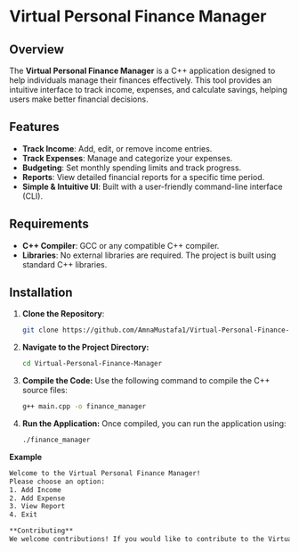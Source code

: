 # Virtual Personal Finance Manager

## Overview
The **Virtual Personal Finance Manager** is a C++ application designed to help individuals manage their finances effectively. This tool provides an intuitive interface to track income, expenses, and calculate savings, helping users make better financial decisions.

## Features
- **Track Income**: Add, edit, or remove income entries.
- **Track Expenses**: Manage and categorize your expenses.
- **Budgeting**: Set monthly spending limits and track progress.
- **Reports**: View detailed financial reports for a specific time period.
- **Simple & Intuitive UI**: Built with a user-friendly command-line interface (CLI).

## Requirements
- **C++ Compiler**: GCC or any compatible C++ compiler.
- **Libraries**: No external libraries are required. The project is built using standard C++ libraries.

## Installation

1. **Clone the Repository**:
   ```bash
   git clone https://github.com/AmnaMustafa1/Virtual-Personal-Finance-Manager.git

2. **Navigate to the Project Directory:**
   ```bash
   cd Virtual-Personal-Finance-Manager
3. **Compile the Code:** Use the following command to compile the C++ source files:
    ```bash
    g++ main.cpp -o finance_manager
4. **Run the Application:** Once compiled, you can run the application using:
   ```bash
   ./finance_manager
**Example**
   ```bash
Welcome to the Virtual Personal Finance Manager!
Please choose an option:
1. Add Income
2. Add Expense
3. View Report
4. Exit

**Contributing**
We welcome contributions! If you would like to contribute to the Virtual Personal Finance Manager



